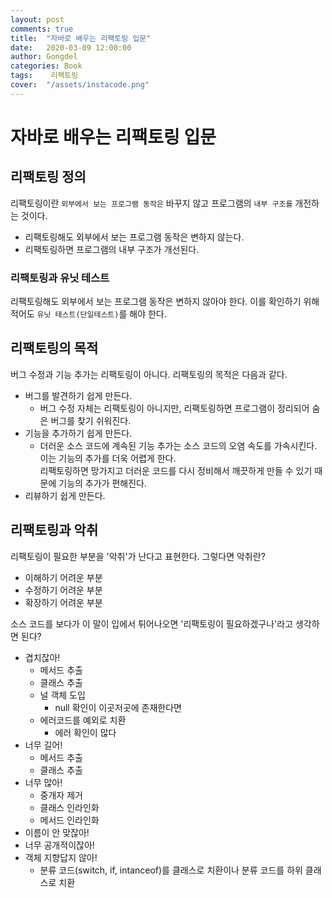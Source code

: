```yaml
---
layout: post
comments: true
title:  "자바로 배우는 리팩토링 입문"
date:   2020-03-09 12:00:00
author: Gongdel
categories: Book
tags:	 리팩토링
cover:  "/assets/instacode.png"
---
```

# 자바로 배우는 리팩토링 입문
## 리팩토링 정의
리팩토링이란 `외부에서 보는 프로그램 동작은` 바꾸지 않고 프로그램의 `내부 구조를` 개전하는 것이다.  
+ 리팩토링해도 외부에서 보는 프로그램 동작은 변하지 않는다.
+ 리팩토링하면 프로그램의 내부 구조가 개선된다.  

### 리팩토링과 유닛 테스트
리팩토링해도 외부에서 보는 프로그램 동작은 변하지 않아야 한다. 이를 확인하기 위해 적어도 `유닛 테스트(단일테스트)`를 해야 한다.  

## 리팩토링의 목적
버그 수정과 기능 추가는 리팩토링이 아니다. 리팩토링의 목적은 다음과 같다.  
+ 버그를 발견하기 쉽게 만든다.
	+ 버그 수정 자체는 리팩토링이 아니지만, 리팩토링하면 프로그램이 정리되어 숨은 버그를 찾기 쉬워진다.
+ 기능을 추가하기 쉽게 만든다.  
	+ 더러운 소스 코드에 계속된 기능 추가는 소스 코드의 오염 속도를 가속시킨다. 이는 기능의 추가를 더욱 어렵게 한다.  
	리팩토링하면 망가지고 더러운 코드를 다시 정비해서 깨끗하게 만들 수 있기 때문에 기능의 추가가 편해진다.
+ 리뷰하기 쉽게 만든다.  

## 리팩토링과 악취
리팩토링이 필요한 부분을 '악취'가 난다고 표현한다. 그렇다면 악취란?  
+ 이해하기 어려운 부분
+ 수정하기 어려운 부분
+ 확장하기 어려운 부분

소스 코드를 보다가 이 말이 입에서 튀어나오면 '리팩토링이 필요하겠구나'라고 생각하면 된다?
+ 겹치잖아!
	+ 메서드 추출
	+ 클래스 추출
	+ 널 객체 도입
		+ null 확인이 이곳저곳에 존재한다면
	+ 에러코드를 예외로 치환
		+ 에러 확인이 많다
+ 너무 길어!
	+ 메서드 추출
	+ 클래스 추출
+ 너무 많아!
	+ 중개자 제거
	+ 클래스 인라인화
	+ 메서드 인라인화
+ 이름이 안 맞잖아!
+ 너무 공개적이잖아!
+ 객체 지향답지 않아!
	+ 분류 코드(switch, if, intanceof)를 클래스로 치환이나 분류 코드를 하위 클래스로 치환 
